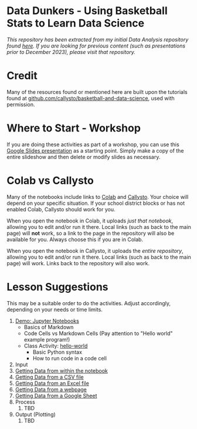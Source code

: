 # Data Dunkers - Using Basketball Stats to Learn Data Science

*This repository has been extracted from my initial Data Analysis repository found [here](https://github.com/pbeens/Data-Analysis). If you are looking for previous content (such as presentations prior to December 2023), please visit that repository.*

# Credit

Many of the resources found or mentioned here are built upon the tutorials found at [github.com/callysto/basketball-and-data-science](https://github.com/callysto/basketball-and-data-science), used with permission.

# Where to Start - Workshop

If you are doing these activities as part of a workshop, you can use this [Google Slides presentation](https://bit.ly/dd-slides) as a starting point. Simply make a copy of the entire slideshow and then delete or modify slides as necessary.

# Colab vs Callysto

Many of the notebooks include links to [Colab](https://colab.research.google.com/) and [Callysto](https://hub.callysto.ca/). Your choice will depend on your specific situation. If your school district blocks or has not enabled Colab, Callysto should work for you.

When you open the notebook in Colab, it uploads *just that notebook*, allowing you to edit and/or run it there. Local links (such as back to the main page) will **not** work, so a link to the page in the repository will also be available for you. Always choose this if you are in Colab.

When you open the notebook in Callysto, it uploads the *entire repository*, allowing you to edit and/or run it there. Local links (such as back to the main page) will work. Links back to the repository will also work. 

# Lesson Suggestions

This may be a suitable order to do the activities. Adjust accordingly, depending on your needs or time limits.

1. [Demo: Jupyter Notebooks](Demos/jupyter-notebook-demo.ipynb)
   * Basics of Markdown
   * Code Cells vs Markdown Cells (Pay attention to "Hello world" example program!) 
   * Class Activity: [hello-world](Activities/hello-world.ipynb)
        * Basic Python syntax
        * How to run code in a code cell
 2. Input
   1. [Getting Data from within the notebook](Demos/where-can-we-get-data-from-internal.ipynb)
   2. [Getting Data from a CSV file](Demos/where-can-we-get-data-from-csv.ipynb)
   3. [Getting Data from an Excel file](Demos/where-can-we-get-data-from-excel.ipynb)
   4. [Getting Data from a webpage](Demos/where-can-we-get-data-from-webpage.ipynb)
   5. [Getting Data from a Google Sheet](Demos/where-can-we-get-data-from-google-sheet.ipynb)
2. Process
   1. TBD
3. Output (Plotting)
   1. TBD